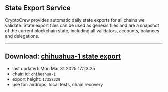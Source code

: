 ## State Export Service
CryptoCrew provides automatic daily state exports for all chains we validate. State export files can be used as genesis files and are a snapshot of the current blockchain state, including all validators, accounts, balances and delegations.

---
**Download: [chihuahua-1 state export](https://dl-eu2.ccvalidators.com/SERVICE/chihuahua/chihuahua-1_export_17358329.json)**
---

- last updated: Mon Mar 31 2025 17:23:25
- chain id: `chihuahua-1`
- export height: `17358329`
- use for: airdrops, local tests, chain recovery
